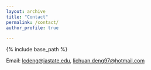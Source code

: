 ```yaml
---
layout: archive
title: "Contact"
permalink: /contact/
author_profile: true

---
```


{% include base_path %}

Email: lcdeng@iastate.edu, lichuan.deng97@hotmail.com

